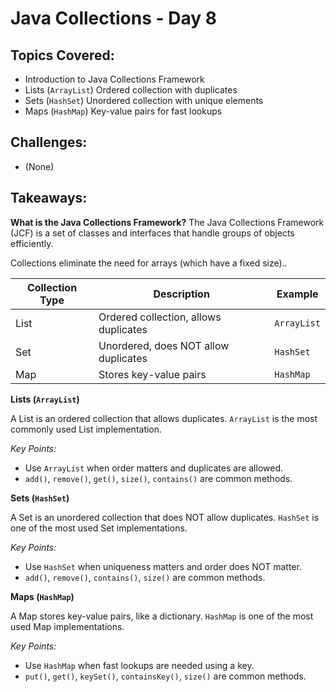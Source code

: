 # Java Collections - Day 8
## Topics Covered:
- Introduction to Java Collections Framework
- Lists (`ArrayList`) Ordered collection with duplicates
- Sets (`HashSet`) Unordered collection with unique elements
- Maps (`HashMap`) Key-value pairs for fast lookups

## Challenges:
- (None)
## Takeaways:
**What is the Java Collections Framework?** The Java Collections Framework (JCF) is a set of classes and interfaces that handle groups of objects efficiently.

Collections eliminate the need for arrays (which have a fixed size)..

| Collection Type | Description                          | Example   |
|------------------|--------------------------------------|-----------|
| List             | Ordered collection, allows duplicates | `ArrayList` |
| Set              | Unordered, does NOT allow duplicates | `HashSet`   |
| Map              | Stores key-value pairs              | `HashMap`   |



**Lists (`ArrayList`)** 

A List is an ordered collection that allows duplicates.
`ArrayList` is the most commonly used List implementation.

*Key Points:*
- Use `ArrayList` when order matters and duplicates are allowed.
- `add()`, `remove()`, `get()`, `size()`, `contains()` are common methods.

**Sets (`HashSet`)** 

A Set is an unordered collection that does NOT allow duplicates.
`HashSet` is one of the most used Set implementations.

*Key Points:*
- Use `HashSet` when uniqueness matters and order does NOT matter.
- `add()`, `remove()`, `contains()`, `size()` are common methods.

**Maps (`HashMap`)** 

A Map stores key-value pairs, like a dictionary.
`HashMap` is one of the most used Map implementations.

*Key Points:*
- Use `HashMap` when fast lookups are needed using a key.
- `put()`, `get()`, `keySet()`, `containsKey()`, `size()` are common methods.

